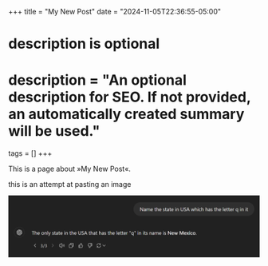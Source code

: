 +++
title = "My New Post"
date = "2024-11-05T22:36:55-05:00"

#
# description is optional
#
# description = "An optional description for SEO. If not provided, an automatically created summary will be used."

tags = []
+++

This is a page about »My New Post«.

this is an attempt at pasting an image

![image](/static/images/gptfumble.PNG)

